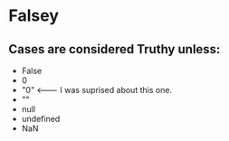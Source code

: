 # Falsey
## Cases are considered Truthy unless: 
* False
* 0
* "0" <--- I was suprised about this one.
* ""
* null
* undefined
* NaN